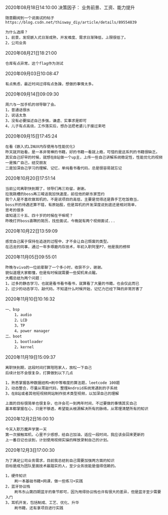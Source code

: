 2020年08月18日14:10:00
决策因子：
	业务前景、工资、能力提升

	随意翻阅到一个说面试的帖子https://blog.csdn.net/thisway_diy/article/details/89554839

	为什么选择？
	1，前景，发现嵌入式日渐成熟，开发难度、需求日渐降低，上限很低了。
	2，公司业务


2020年08月21日18:21:00
	
	仓库有点异常，这个flag作为测试

2020年09月03日10:08:47

	有点焦虑，最近时间过得有点急躁，想做的事情太多。

2020年09月14日09:09:30

	周六与一加手机的领导聊了会。
	1，普通话很水
	2，说话太急
	3，没有必要描述自己多强，谦虚、实事求是即可
	4，儿子有点高烧，工作落实后，想办法把老婆儿子接过来吧

2020年09月15日17:45:24

	在看《嵌入式LINUX内存使用与性能优化》
	昨天就开始看，是一本非常棒的书籍，好的书籍一看就上瘾，可惜的是这系列的书籍很缺乏。
	其实自己好早的时候，就想在B站做一个up主，上传一些自己讲解系统稳定性，性能优化的视频
	一是推广自己，结交朋友
	二是加深自己学习的理解、记忆，单纯看书看代码，总是很容易就忘记

2020年10月20日17:51:14

	当前公司离职快到期了，领导们再三劝留，谢谢。
	拉我跳槽的boss再三喊话我加快速度，前往他的新东家签约
	我个人是不喜欢做耳机的，不是说项目的高低，主要是觉得还是靠手艺吃饭稳当，
	boss开的待遇还算不错，有原始股，但是耳机的开发深度说到底还是相对简单，
	思考的很多
	谁知道三十五、四十岁的时候在干嘛呢？
	昨晚打开boss直聘的简历，找些面试，今晚就有两个视频面试...

2020年10月22日13:59:09

	感觉自己属于保持在追逐的过程中，才不会让自己颓废的类型。
	在迅龙的同事，通过一年多琢磨内存技术，年初入职阿里P7，他是我的榜样

2020年11月05日09:55:01

	昨晚与vivo的一位前辈聊了一个多小时，收获不少，谢谢。
	貌似道理大家都懂，但是有时候就需要一些契机来点醒。
	大概总结为两个问题：
	1，过多的静态学习，也就是看书看书看书，就算看了大量的书籍，也会仅此而已
	2，过少的动态学习，敲代码，不知道什么时候开始，记忆力已经下降的非常厉害了


2020年11月10日10:16:32

	一、bsp
		1，audio
		2，LCD
		3，TP
		4，power manager
	二、boot
		1，bootloader
		2，kernel

2020年11月19日15:09:37

	离职快到期，这段时间打算陪陪家人，放松一下自己
	后续计划不会很复杂，打算做到以下几点

	1，熟悉掌握各种数据结构+刷中等难度的算法题，leetcode 100题
	2，动态整合，尽量从零敲代码，整理Android系统常遇到的子系统
	3，在B站或者其他短视频网站制作技术类型视频，以加深自己的理解

	上面的目标很简单也很复杂，也许会花一到两年时间，不过要做的事情其实自己
	基本都掌握在心，只是不够透，希望能从根源解决所有的脉络，从零理清楚所有的知识




2020年12月2日16:00:10

	今天入职万魔声学第一天
	第一次接触耳机，心里不少感想，给自己加油，适应一段时间，我应该会回来更新的
	上一番日记也谈到，计划使用视频实操的释放录制自己的计划。

2020年12月3日17:00:30
	
	为了满足公司业务需求，目前我总结到自己需要加强两方面的知识
	目标是成为团队里面技术最踏实的人，至少业务技能是值得信赖的。

	1，硬件知识
		刷一本基础书籍+网课，做一些练习+实践
	2，蓝牙协议栈
		刷韦东山第四期蓝牙的章节即可，因为用得协议栈也许有很大的差异，但是蓝牙至少需要入门
	3，耳机开发，包括制成、工艺、优化、升华
		刷书籍，还有拿项目进行实践
